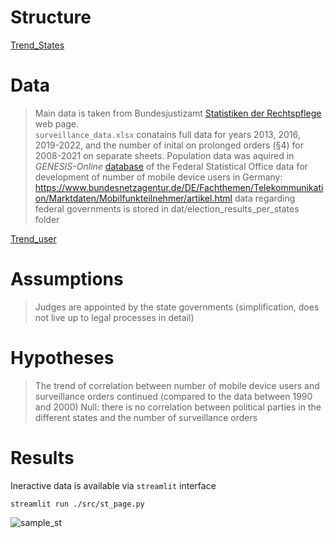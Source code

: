 # Structure


[Trend_States](./doc/fig/trend.pdf)

# Data
> Main data is taken from Bundesjustizamt [Statistiken der Rechtspflege](https://www.bundesjustizamt.de/DE/Service/Justizstatistiken/Justizstatistiken_node.html#AnkerDokument44152) web page.\
`surveillance_data.xlsx` conatains full data for years 2013, 2016, 2019-2022, and the number of inital on prolonged orders (§4) for 2008-2021 on separate sheets.
> Population data was aquired in *GENESIS-Online* [database](https://www-genesis.destatis.de/genesis//online?operation=table&code=12411-0010&bypass=true&levelindex=0&levelid=1705062410665#abreadcrumb) of the Federal Statistical Office 
> data for development of number of mobile device users in Germany: https://www.bundesnetzagentur.de/DE/Fachthemen/Telekommunikation/Marktdaten/Mobilfunkteilnehmer/artikel.html
> data regarding federal governments is stored in dat/election_results_per_states folder
> 
[Trend_user](./doc/fig/trend_and_user.pdf)

# Assumptions
> Judges are appointed by the state governments (simplification, does not live up to legal processes in detail)
> 



# Hypotheses
> The trend of correlation between number of mobile device users and surveillance orders continued (compared to the data between 1990 and 2000)
> Null: there is no correlation between political parties in the different states and the number of surveillance orders

# Results
Ineractive data is available via `streamlit` interface 
```console
streamlit run ./src/st_page.py
```
![sample_st](./doc/fig/sample_st.gif)
